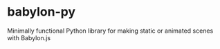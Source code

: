 # babylon-py
Minimally functional Python library for making static or animated scenes with Babylon.js
